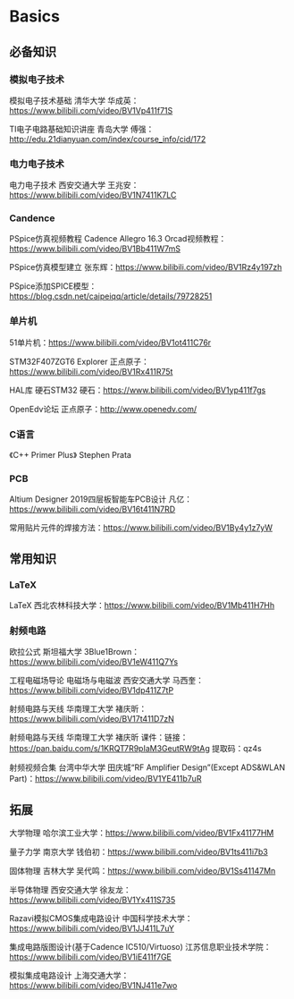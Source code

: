 # Basics
## 必备知识

### 模拟电子技术
模拟电子技术基础 清华大学 华成英：https://www.bilibili.com/video/BV1Vp411f71S

TI电子电路基础知识讲座 青岛大学 傅强：http://edu.21dianyuan.com/index/course_info/cid/172
### 电力电子技术

电力电子技术 西安交通大学 王兆安：https://www.bilibili.com/video/BV1N7411K7LC

### Candence
PSpice仿真视频教程 Cadence Allegro 16.3 Orcad视频教程：https://www.bilibili.com/video/BV1Bb411W7mS

PSpice仿真模型建立 张东辉：https://www.bilibili.com/video/BV1Rz4y197zh

PSpice添加SPICE模型：https://blog.csdn.net/caipeiqq/article/details/79728251
### 单片机
51单片机：https://www.bilibili.com/video/BV1ot411C76r

STM32F407ZGT6 Explorer 正点原子：https://www.bilibili.com/video/BV1Rx411R75t 

HAL库 硬石STM32 硬石：https://www.bilibili.com/video/BV1yp411f7gs

OpenEdv论坛 正点原子：http://www.openedv.com/

### C语言
《C++ Primer Plus》 Stephen Prata

### PCB
Altium Designer 2019四层板智能车PCB设计 凡亿：https://www.bilibili.com/video/BV16t411N7RD

常用贴片元件的焊接方法：https://www.bilibili.com/video/BV1By4y1z7yW


## 常用知识
### LaTeX
LaTeX 西北农林科技大学：https://www.bilibili.com/video/BV1Mb411H7Hh

### 射频电路

欧拉公式 斯坦福大学 3Blue1Brown：https://www.bilibili.com/video/BV1eW411Q7Ys

工程电磁场导论 电磁场与电磁波 西安交通大学 马西奎：https://www.bilibili.com/video/BV1dp411Z7tP

射频电路与天线 华南理工大学 褚庆昕：https://www.bilibili.com/video/BV17t411D7zN

射频电路与天线 华南理工大学 褚庆昕 课件：链接：https://pan.baidu.com/s/1KRQT7R9pIaM3GeutRW9tAg  提取码：qz4s

射频视频合集 台湾中华大学 田庆城“RF Amplifier Design”(Except ADS&WLAN Part)：https://www.bilibili.com/video/BV1YE411b7uR

## 拓展
大学物理 哈尔滨工业大学：https://www.bilibili.com/video/BV1Fx41177HM

量子力学 南京大学 钱伯初：https://www.bilibili.com/video/BV1ts411i7b3

固体物理 吉林大学 吴代鸣：https://www.bilibili.com/video/BV1Ss41147Mn

半导体物理 西安交通大学 徐友龙：https://www.bilibili.com/video/BV1Yx411S735

Razavi模拟CMOS集成电路设计 中国科学技术大学：https://www.bilibili.com/video/BV1JJ411L7uY

集成电路版图设计(基于Cadence IC510/Virtuoso) 江苏信息职业技术学院：https://www.bilibili.com/video/BV1iE411f7GE

模拟集成电路设计 上海交通大学：https://www.bilibili.com/video/BV1NJ411e7wo

